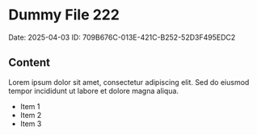# Dummy File 222

Date: 2025-04-03
ID: 709B676C-013E-421C-B252-52D3F495EDC2

## Content

Lorem ipsum dolor sit amet, consectetur adipiscing elit.
Sed do eiusmod tempor incididunt ut labore et dolore magna aliqua.

* Item 1
* Item 2
* Item 3

